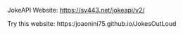 JokeAPI Website: https://sv443.net/jokeapi/v2/

Try this website: https:/joaonini75.github.io/JokesOutLoud
